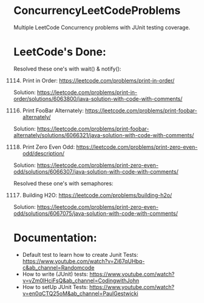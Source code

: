# ConcurrencyLeetCodeProblems
Multiple LeetCode Concurrency problems with JUnit testing coverage.

# LeetCode's Done:

Resolved these one's with wait() & notify():

1114. Print in Order: https://leetcode.com/problems/print-in-order/
      
Solution: https://leetcode.com/problems/print-in-order/solutions/6063800/java-solution-with-code-with-comments/

1116. Print FooBar Alternately: https://leetcode.com/problems/print-foobar-alternately/
      
Solution: https://leetcode.com/problems/print-foobar-alternately/solutions/6066321/java-solution-with-code-with-comments/

1118. Print Zero Even Odd: https://leetcode.com/problems/print-zero-even-odd/description/
      
Solution: https://leetcode.com/problems/print-zero-even-odd/solutions/6066307/java-solution-with-code-with-comments/

Resolved these one's with semaphores:

1117. Building H2O: https://leetcode.com/problems/building-h2o/
      
Solution: https://leetcode.com/problems/print-zero-even-odd/solutions/6067075/java-solution-with-code-with-comments/


# Documentation:

- Default test to learn how to create Junit Tests:  https://www.youtube.com/watch?v=Zi67qUHbq-c&ab_channel=Randomcode
- How to write (JUnit) tests: https://www.youtube.com/watch?v=vZm0lHciFsQ&ab_channel=CodingwithJohn
- How to setUp JUnit Tests: https://www.youtube.com/watch?v=en0qCTQ25oM&ab_channel=PaulGestwicki

